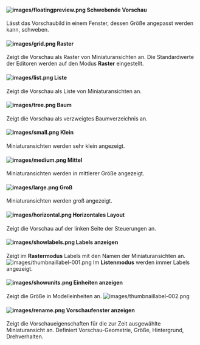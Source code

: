 
#### ![images/floatingpreview.png](images/floatingpreview.png) Schwebende Vorschau
Lässt das Vorschaubild in einem Fenster, dessen Größe angepasst werden kann, schweben.

#### ![images/grid.png](images/grid.png) Raster
Zeigt die Vorschau als Raster von Miniaturansichten an. Die Standardwerte der Editoren werden auf den Modus **Raster** eingestellt.

#### ![images/list.png](images/list.png) Liste
Zeigt die Vorschau als Liste von Miniaturansichten an.

#### ![images/tree.png](images/tree.png) Baum
Zeigt die Vorschau als verzweigtes Baumverzeichnis an.

#### ![images/small.png](images/small.png) Klein
Miniaturansichten werden sehr klein angezeigt.

#### ![images/medium.png](images/medium.png) Mittel
Miniaturansichten werden in mittlerer Größe angezeigt.

#### ![images/large.png](images/large.png) Groß
Miniaturansichten werden groß angezeigt.

#### ![images/horizontal.png](images/horizontal.png) Horizontales Layout
Zeigt die Vorschau auf der linken Seite der Steuerungen an.

#### ![images/showlabels.png](images/showlabels.png) Labels anzeigen
Zeigt im **Rastermodus** Labels mit den Namen der Miniaturansichten an.
![images/thumbnaillabel-001.png](images/thumbnaillabel-001.png)
Im **Listenmodus** werden immer Labels angezeigt.

#### ![images/showunits.png](images/showunits.png) Einheiten anzeigen
Zeigt die Größe in Modelleinheiten an.
![images/thumbnaillabel-002.png](images/thumbnaillabel-002.png)

#### ![images/rename.png](images/rename.png) Vorschaufenster anzeigen
Zeigt die Vorschaueigenschaften für die zur Zeit ausgewählte Miniaturansicht an. Definiert Vorschau-Geometrie, Größe, Hintergrund, Drehverhalten.
